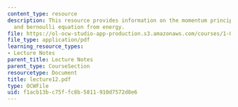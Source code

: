 ```yaml
---
content_type: resource
description: This resource provides information on the momentum principle for a streamtube,
  and bernoulli equation from energy.
file: https://ol-ocw-studio-app-production.s3.amazonaws.com/courses/1-060-engineering-mechanics-ii-spring-2006/f1acb13bc75ffc8b5811910d7572d8e6_lecture12.pdf
file_type: application/pdf
learning_resource_types:
- Lecture Notes
parent_title: Lecture Notes
parent_type: CourseSection
resourcetype: Document
title: lecture12.pdf
type: OCWFile
uid: f1acb13b-c75f-fc8b-5811-910d7572d8e6
---
```

